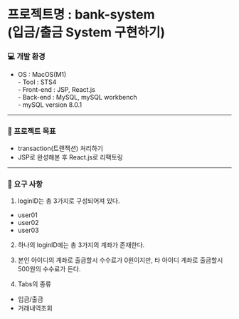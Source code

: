 # 프로젝트명 : bank-system <br>(입금/출금 System 구현하기)

### 💻 개발 환경
- OS : MacOS(M1)
<br> - Tool : STS4
<br> - Front-end : JSP, React.js
<br> - Back-end : MySQL, mySQL workbench
<br> - mySQL version 8.0.1

***

### 📁 프로젝트 목표
- transaction(트랜잭션) 처리하기
- JSP로 완성해본 후 React.js로 리팩토링

***

### 📁 요구 사항
1. loginID는 총 3가지로 구성되어져 있다.
- user01
- user02
- user03

2. 하나의 loginID에는 총 3가지의 계좌가 존재한다.

3. 본인 아이디의 계좌로 출금할시 수수료가 0원이지만, 타 아이디 계좌로 출금할시 500원의 수수료가 든다.

4. Tabs의 종류
- 입금/출금
- 거래내역조회
